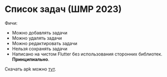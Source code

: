 # Список задач (ШМР 2023)
Фичи:
* Можно добавлять задачи
* Можно удалять задачи
* Можно редактировать задачи
* Нельзя сохранять задачи
* Написано на чистом Flutter без использования сторонних библиотек. **Принципиально**.

Скачать apk можно [тут](https://github.com/peaashmeter/yandex_todo/releases/download/v1.0.0/app-release.apk).
